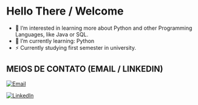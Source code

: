 # Hello There / Welcome

- 👀 I’m interested in learning more about Python and other Programming Languages, like Java or SQL.
- 🌱 I’m currently learning: Python
- ⚡ Currently studying first semester in university.

<!---
HugoSouza75/HugoSouza75 is a ✨ special ✨ repository because its `README.md` (this file) appears on your GitHub profile.
You can click the Preview link to take a look at your changes.
--->
## MEIOS DE CONTATO (EMAIL / LINKEDIN)

[![Email](https://img.shields.io/badge/Email-hugoabsouza@sempreceub.com-red?style=flat-square&logo=gmail)](mailto:hugoabsouza@sempreceub.com)


[![LinkedIn](https://img.shields.io/badge/LinkedIn-Perfil-blue?style=flat-square&logo=linkedin)](https://www.linkedin.com/in/hugo-antonio-bezerra-de-souza-676170365/?trk=opento_sprofile_topcard)
